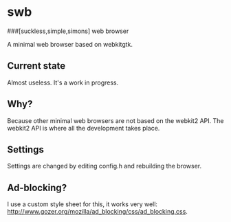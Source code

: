 # swb
###[suckless,simple,simons] web browser

A minimal web browser based on webkitgtk.

## Current state
Almost useless. It's a work in progress.

## Why?
Because other minimal web browsers are not based on the webkit2 API.
The webkit2 API is where all the development takes place.

## Settings
Settings are changed by editing config.h and rebuilding the browser.

## Ad-blocking?
I use a custom style sheet for this, it works very well: http://www.gozer.org/mozilla/ad_blocking/css/ad_blocking.css.

